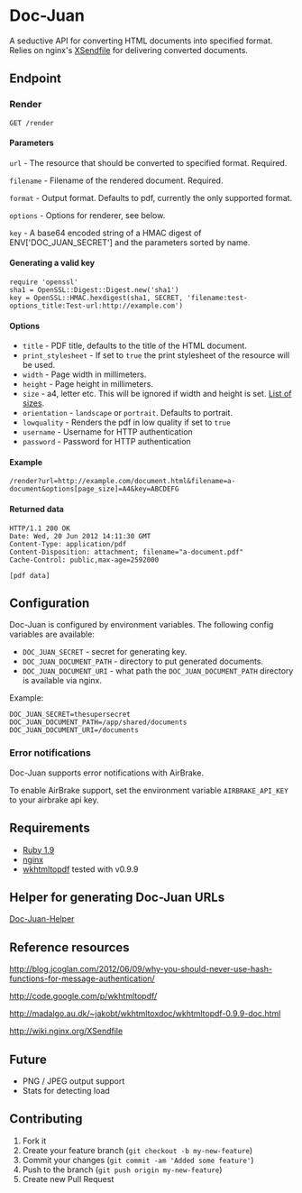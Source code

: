 Doc-Juan
=======

A seductive API for converting HTML documents into specified format. Relies on nginx's [XSendfile](http://wiki.nginx.org/XSendfile) for delivering converted documents.

## Endpoint

### Render

	GET /render
	
#### Parameters
		
`url` - The resource that should be converted to specified format. Required.

`filename` - Filename of the rendered document. Required.

`format` - Output format. Defaults to pdf, currently the only supported format.

`options` - Options for renderer, see below.

`key` - A base64 encoded string of a HMAC digest of ENV['DOC_JUAN_SECRET'] and the parameters sorted by name.

#### Generating a valid key

    require 'openssl'
    sha1 = OpenSSL::Digest::Digest.new('sha1')
    key = OpenSSL::HMAC.hexdigest(sha1, SECRET, 'filename:test-options_title:Test-url:http://example.com')

#### Options

* `title` - PDF title, defaults to the title of the HTML document.
* `print_stylesheet` - If set to `true` the print stylesheet of the resource will be used.
* `width` - Page width in millimeters.
* `height` - Page height in millimeters.
* `size` - a4, letter etc. This will be ignored if width and height is set. [List of sizes](http://stackoverflow.com/questions/6394905/wkhtmltopdf-what-paper-sizes-are-valid).
* `orientation` - `landscape` or `portrait`. Defaults to portrait.
* `lowquality` - Renders the pdf in low quality if set to `true`
* `username` - Username for HTTP authentication
* `password` - Password for HTTP authentication
	
#### Example
	
	/render?url=http://example.com/document.html&filename=a-document&options[page_size]=A4&key=ABCDEFG
	
#### Returned data

	HTTP/1.1 200 OK
	Date: Wed, 20 Jun 2012 14:11:30 GMT
	Content-Type: application/pdf
	Content-Disposition: attachment; filename="a-document.pdf"
	Cache-Control: public,max-age=2592000
	
	[pdf data]	
	
## Configuration

Doc-Juan is configured by environment variables. The following config variables are available:

* `DOC_JUAN_SECRET` - secret for generating key.
* `DOC_JUAN_DOCUMENT_PATH` - directory to put generated documents.
* `DOC_JUAN_DOCUMENT_URI` - what path the `DOC_JUAN_DOCUMENT_PATH` directory is available via nginx.

Example:
	
	DOC_JUAN_SECRET=thesupersecret
	DOC_JUAN_DOCUMENT_PATH=/app/shared/documents
	DOC_JUAN_DOCUMENT_URI=/documents
	
### Error notifications

Doc-Juan supports error notifications with AirBrake.

To enable AirBrake support, set the environment variable `AIRBRAKE_API_KEY` to your airbrake api key.

## Requirements

* [Ruby 1.9](http://www.ruby-lang.org)
* [nginx](http://nginx.org)
* [wkhtmltopdf](http://code.google.com/p/wkhtmltopdf/) tested with v0.9.9

## Helper for generating Doc-Juan URLs

[Doc-Juan-Helper](https://github.com/Oktavilla/Doc-Juan-Helper)

## Reference resources

http://blog.jcoglan.com/2012/06/09/why-you-should-never-use-hash-functions-for-message-authentication/

http://code.google.com/p/wkhtmltopdf/

http://madalgo.au.dk/~jakobt/wkhtmltoxdoc/wkhtmltopdf-0.9.9-doc.html

http://wiki.nginx.org/XSendfile

## Future

* PNG / JPEG output support
* Stats for detecting load

## Contributing

1. Fork it
2. Create your feature branch (`git checkout -b my-new-feature`)
3. Commit your changes (`git commit -am 'Added some feature'`)
4. Push to the branch (`git push origin my-new-feature`)
5. Create new Pull Request
